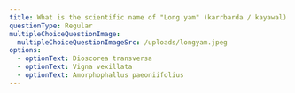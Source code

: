 ```yaml
---
title: What is the scientific name of "Long yam" (karrbarda / kayawal)
questionType: Regular
multipleChoiceQuestionImage:
  multipleChoiceQuestionImageSrc: /uploads/longyam.jpeg
options:
  - optionText: Dioscorea transversa
  - optionText: Vigna vexillata
  - optionText: Amorphophallus paeoniifolius
---
```

